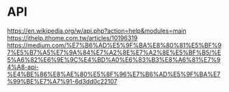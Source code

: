 # API

https://en.wikipedia.org/w/api.php?action=help&modules=main
https://ithelp.ithome.com.tw/articles/10196319
https://medium.com/%E7%B6%AD%E5%9F%BA%E8%80%81%E5%BF%97%E5%B7%A5%E7%9A%84%E7%A2%8E%E7%A2%8E%E5%BF%B5/%E5%A6%82%E6%9E%9C%E4%BD%A0%E6%83%B3%E8%A6%81%E7%94%A8-api-%E4%BE%86%E8%AE%80%E5%8F%96%E7%B6%AD%E5%9F%BA%E7%99%BE%E7%A7%91-6d3dd0c22107
